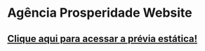 # Agência Prosperidade  Website


## [Clique aqui para acessar a prévia estática!](https://vitorregisrr.github.io/agcprosperidade/pages/)
